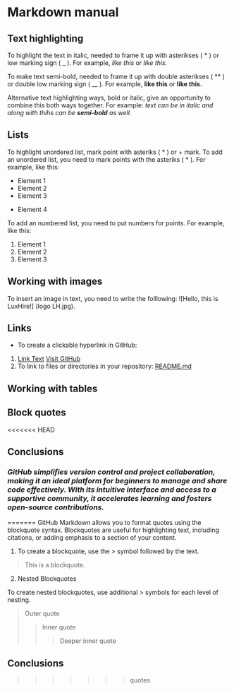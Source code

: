 # Markdown manual

## Text highlighting

To highlight the text in italic, needed to frame it up with asterikses ( * ) or low marking sign ( _ ). For example, *like this*  or _like this._

To make text semi-bold, needed to frame it up with double asterikses ( ** ) or double low marking sign ( __ ). For example, **like this** or __like this.__ 

Alternative text highlighting ways, bold or italic, give an opportunity to combine this both ways together. For example: _text can be in italic and along with thihs can be **semi-bold** as well._

## Lists 

To highlight unordered list, mark  point with asteriks ( * ) or + mark. 
To add an unordered list, you need to mark points with the asteriks ( * ). For example, like this:
* Element 1
* Element 2
* Element 3
+ Element 4


To add an numbered list, you need to put numbers for points. For example, like this:
1. Element 1
2. Element 2
3. Element 3



## Working with images 

To insert an image in text, you need to write the folllowing:
![Hello, this is LuxHire!] (logo LH.jpg).

## Links 

* To create a clickable hyperlink in GitHub:
1. [Link Text](URL)
[Visit GitHub](https://github.com) 
2. To link to files or directories in your repository:
[README.md](README.md) 

## Working with tables 

## Block quotes

<<<<<<< HEAD
## Conclusions 

### *GitHub simplifies version control and project collaboration, making it an ideal platform for beginners to manage and share code effectively. With its intuitive interface and access to a supportive community, it accelerates learning and fosters open-source contributions.*
=======
GitHub Markdown allows you to format quotes using the blockquote syntax. Blockquotes are useful for highlighting text, including citations, or adding emphasis to a section of your content.

1. To create a blockquote, use the > symbol followed by the text.

> This is a blockquote.

2. Nested Blockquotes

To create nested blockquotes, use additional > symbols for each level of nesting.

> Outer quote
>> Inner quote
>>> Deeper inner quote


## Conclusions
>>>>>>> quotes


